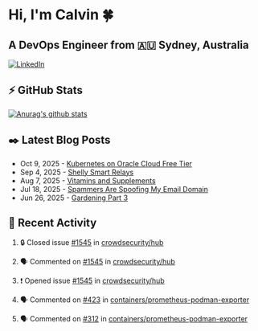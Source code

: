 # Hi, I'm Calvin 🍀
## A DevOps Engineer from 🇦🇺 Sydney, Australia</h3>


[![LinkedIn](https://img.shields.io/badge/-c–bui-0077B5?style=flat-square&labelColor=0077B5&logo=LinkedIn&logoColor=white)](https://www.linkedin.com/in/c-bui/)



<!-- https://github.com/rishavanand/github-profilinator -->
## ⚡ GitHub Stats
[![Anurag's github stats](https://github-readme-stats.vercel.app/api?username=calvinbui&count_private=true&hide_title=true)](https://github.com/anuraghazra/github-readme-stats)





<!-- https://github.com/gautamkrishnar/blog-post-workflow -->
## ✒️ Latest Blog Posts






<!-- BLOG-POST-LIST:START -->
- Oct 9, 2025 - [Kubernetes on Oracle Cloud Free Tier](https://calvin.me/kubernetes-on-oracle-cloud-free-tier)
- Sep 4, 2025 - [Shelly Smart Relays](https://calvin.me/shelly-smart-relays)
- Aug 7, 2025 - [Vitamins and Supplements](https://calvin.me/vitamins-and-supplements)
- Jul 18, 2025 - [Spammers Are Spoofing My Email Domain](https://calvin.me/spammers-are-spoofing-my-email)
- Jun 26, 2025 - [Gardening Part 3](https://calvin.me/gardening-part-3)

<!-- BLOG-POST-LIST:END -->

## 🏃‍ Recent Activity

<!--START_SECTION:activity-->
1. 🔒 Closed issue [#1545](https://github.com/crowdsecurity/hub/issues/1545) in [crowdsecurity/hub](https://github.com/crowdsecurity/hub)




2. 🗣 Commented on [#1545](https://github.com/crowdsecurity/hub/issues/1545#issuecomment-3419589880) in [crowdsecurity/hub](https://github.com/crowdsecurity/hub)






3. ❗ Opened issue [#1545](https://github.com/crowdsecurity/hub/issues/1545) in [crowdsecurity/hub](https://github.com/crowdsecurity/hub)








4. 🗣 Commented on [#423](https://github.com/containers/prometheus-podman-exporter/issues/423#issuecomment-3418223708) in [containers/prometheus-podman-exporter](https://github.com/containers/prometheus-podman-exporter)






5. 🗣 Commented on [#312](https://github.com/containers/prometheus-podman-exporter/issues/312#issuecomment-3418183801) in [containers/prometheus-podman-exporter](https://github.com/containers/prometheus-podman-exporter)




<!--END_SECTION:activity-->

